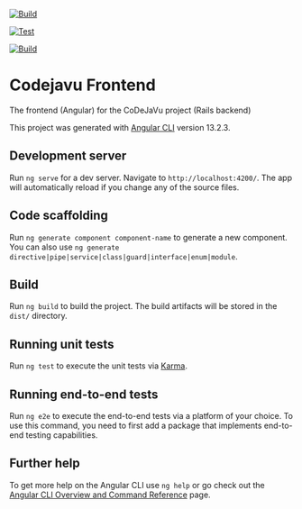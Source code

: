 [![Build](https://github.com/rummanrc/codejavu-frontend/actions/workflows/npm-build.yml/badge.svg)](https://github.com/rummanrc/codejavu-frontend/actions/workflows/npm-build.yml)

[![Test](https://github.com/rummanrc/codejavu-frontend/actions/workflows/npm-test.yml/badge.svg?branch=chore%2Fworkflow-build&event=check_run)](https://github.com/rummanrc/codejavu-frontend/actions/workflows/npm-test.yml)

[![Build](https://github.com/rummanrc/codejavu-frontend/actions/workflows/npm-build.yml/badge.svg?branch=chore%2Fworkflow-build&event=check_run)](https://github.com/rummanrc/codejavu-frontend/actions/workflows/npm-build.yml)

# Codejavu Frontend
The frontend (Angular) for the CoDeJaVu project (Rails backend)


This project was generated with [Angular CLI](https://github.com/angular/angular-cli) version 13.2.3.

## Development server

Run `ng serve` for a dev server. Navigate to `http://localhost:4200/`. The app will automatically reload if you change any of the source files.

## Code scaffolding

Run `ng generate component component-name` to generate a new component. You can also use `ng generate directive|pipe|service|class|guard|interface|enum|module`.

## Build

Run `ng build` to build the project. The build artifacts will be stored in the `dist/` directory.

## Running unit tests

Run `ng test` to execute the unit tests via [Karma](https://karma-runner.github.io).

## Running end-to-end tests

Run `ng e2e` to execute the end-to-end tests via a platform of your choice. To use this command, you need to first add a package that implements end-to-end testing capabilities.

## Further help

To get more help on the Angular CLI use `ng help` or go check out the [Angular CLI Overview and Command Reference](https://angular.io/cli) page.
